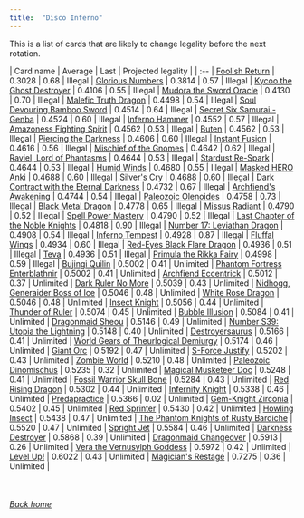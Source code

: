 ```yaml
---
title:  "Disco Inferno"
---
```


This is a list of cards that are likely to change legality before the next rotation.

| Card name | Average | Last | Projected legality |
| :-- |
[Foolish Return](https://db.ygoprodeck.com/card/?search=Foolish%20Return) | 0.3028 | 0.68 | Illegal |
[Glorious Numbers](https://db.ygoprodeck.com/card/?search=Glorious%20Numbers) | 0.3814 | 0.57 | Illegal |
[Kycoo the Ghost Destroyer](https://db.ygoprodeck.com/card/?search=Kycoo%20the%20Ghost%20Destroyer) | 0.4106 | 0.55 | Illegal |
[Mudora the Sword Oracle](https://db.ygoprodeck.com/card/?search=Mudora%20the%20Sword%20Oracle) | 0.4130 | 0.70 | Illegal |
[Malefic Truth Dragon](https://db.ygoprodeck.com/card/?search=Malefic%20Truth%20Dragon) | 0.4498 | 0.54 | Illegal |
[Soul Devouring Bamboo Sword](https://db.ygoprodeck.com/card/?search=Soul%20Devouring%20Bamboo%20Sword) | 0.4514 | 0.64 | Illegal |
[Secret Six Samurai - Genba](https://db.ygoprodeck.com/card/?search=Secret%20Six%20Samurai%20-%20Genba) | 0.4524 | 0.60 | Illegal |
[Inferno Hammer](https://db.ygoprodeck.com/card/?search=Inferno%20Hammer) | 0.4552 | 0.57 | Illegal |
[Amazoness Fighting Spirit](https://db.ygoprodeck.com/card/?search=Amazoness%20Fighting%20Spirit) | 0.4562 | 0.53 | Illegal |
[Buten](https://db.ygoprodeck.com/card/?search=Buten) | 0.4562 | 0.53 | Illegal |
[Piercing the Darkness](https://db.ygoprodeck.com/card/?search=Piercing%20the%20Darkness) | 0.4606 | 0.60 | Illegal |
[Instant Fusion](https://db.ygoprodeck.com/card/?search=Instant%20Fusion) | 0.4616 | 0.56 | Illegal |
[Mischief of the Gnomes](https://db.ygoprodeck.com/card/?search=Mischief%20of%20the%20Gnomes) | 0.4642 | 0.62 | Illegal |
[Raviel, Lord of Phantasms](https://db.ygoprodeck.com/card/?search=Raviel,%20Lord%20of%20Phantasms) | 0.4644 | 0.53 | Illegal |
[Stardust Re-Spark](https://db.ygoprodeck.com/card/?search=Stardust%20Re-Spark) | 0.4644 | 0.53 | Illegal |
[Humid Winds](https://db.ygoprodeck.com/card/?search=Humid%20Winds) | 0.4680 | 0.55 | Illegal |
[Masked HERO Anki](https://db.ygoprodeck.com/card/?search=Masked%20HERO%20Anki) | 0.4688 | 0.60 | Illegal |
[Silver's Cry](https://db.ygoprodeck.com/card/?search=Silver's%20Cry) | 0.4688 | 0.60 | Illegal |
[Dark Contract with the Eternal Darkness](https://db.ygoprodeck.com/card/?search=Dark%20Contract%20with%20the%20Eternal%20Darkness) | 0.4732 | 0.67 | Illegal |
[Archfiend's Awakening](https://db.ygoprodeck.com/card/?search=Archfiend's%20Awakening) | 0.4744 | 0.54 | Illegal |
[Paleozoic Olenoides](https://db.ygoprodeck.com/card/?search=Paleozoic%20Olenoides) | 0.4758 | 0.73 | Illegal |
[Black Metal Dragon](https://db.ygoprodeck.com/card/?search=Black%20Metal%20Dragon) | 0.4778 | 0.65 | Illegal |
[Missus Radiant](https://db.ygoprodeck.com/card/?search=Missus%20Radiant) | 0.4790 | 0.52 | Illegal |
[Spell Power Mastery](https://db.ygoprodeck.com/card/?search=Spell%20Power%20Mastery) | 0.4790 | 0.52 | Illegal |
[Last Chapter of the Noble Knights](https://db.ygoprodeck.com/card/?search=Last%20Chapter%20of%20the%20Noble%20Knights) | 0.4818 | 0.90 | Illegal |
[Number 17: Leviathan Dragon](https://db.ygoprodeck.com/card/?search=Number%2017:%20Leviathan%20Dragon) | 0.4908 | 0.54 | Illegal |
[Inferno Tempest](https://db.ygoprodeck.com/card/?search=Inferno%20Tempest) | 0.4928 | 0.87 | Illegal |
[Fluffal Wings](https://db.ygoprodeck.com/card/?search=Fluffal%20Wings) | 0.4934 | 0.60 | Illegal |
[Red-Eyes Black Flare Dragon](https://db.ygoprodeck.com/card/?search=Red-Eyes%20Black%20Flare%20Dragon) | 0.4936 | 0.51 | Illegal |
[Teva](https://db.ygoprodeck.com/card/?search=Teva) | 0.4936 | 0.51 | Illegal |
[Primula the Rikka Fairy](https://db.ygoprodeck.com/card/?search=Primula%20the%20Rikka%20Fairy) | 0.4998 | 0.59 | Illegal |
[Bujingi Quilin](https://db.ygoprodeck.com/card/?search=Bujingi%20Quilin) | 0.5002 | 0.41 | Unlimited |
[Phantom Fortress Enterblathnir](https://db.ygoprodeck.com/card/?search=Phantom%20Fortress%20Enterblathnir) | 0.5002 | 0.41 | Unlimited |
[Archfiend Eccentrick](https://db.ygoprodeck.com/card/?search=Archfiend%20Eccentrick) | 0.5012 | 0.37 | Unlimited |
[Dark Ruler No More](https://db.ygoprodeck.com/card/?search=Dark%20Ruler%20No%20More) | 0.5039 | 0.43 | Unlimited |
[Nidhogg, Generaider Boss of Ice](https://db.ygoprodeck.com/card/?search=Nidhogg,%20Generaider%20Boss%20of%20Ice) | 0.5046 | 0.48 | Unlimited |
[White Rose Dragon](https://db.ygoprodeck.com/card/?search=White%20Rose%20Dragon) | 0.5046 | 0.48 | Unlimited |
[Insect Knight](https://db.ygoprodeck.com/card/?search=Insect%20Knight) | 0.5056 | 0.44 | Unlimited |
[Thunder of Ruler](https://db.ygoprodeck.com/card/?search=Thunder%20of%20Ruler) | 0.5074 | 0.45 | Unlimited |
[Bubble Illusion](https://db.ygoprodeck.com/card/?search=Bubble%20Illusion) | 0.5084 | 0.41 | Unlimited |
[Dragonmaid Sheou](https://db.ygoprodeck.com/card/?search=Dragonmaid%20Sheou) | 0.5146 | 0.49 | Unlimited |
[Number S39: Utopia the Lightning](https://db.ygoprodeck.com/card/?search=Number%20S39:%20Utopia%20the%20Lightning) | 0.5148 | 0.40 | Unlimited |
[Destroyersaurus](https://db.ygoprodeck.com/card/?search=Destroyersaurus) | 0.5166 | 0.41 | Unlimited |
[World Gears of Theurlogical Demiurgy](https://db.ygoprodeck.com/card/?search=World%20Gears%20of%20Theurlogical%20Demiurgy) | 0.5174 | 0.46 | Unlimited |
[Giant Orc](https://db.ygoprodeck.com/card/?search=Giant%20Orc) | 0.5192 | 0.47 | Unlimited |
[S-Force Justify](https://db.ygoprodeck.com/card/?search=S-Force%20Justify) | 0.5202 | 0.43 | Unlimited |
[Zombie World](https://db.ygoprodeck.com/card/?search=Zombie%20World) | 0.5210 | 0.48 | Unlimited |
[Paleozoic Dinomischus](https://db.ygoprodeck.com/card/?search=Paleozoic%20Dinomischus) | 0.5235 | 0.32 | Unlimited |
[Magical Musketeer Doc](https://db.ygoprodeck.com/card/?search=Magical%20Musketeer%20Doc) | 0.5248 | 0.41 | Unlimited |
[Fossil Warrior Skull Bone](https://db.ygoprodeck.com/card/?search=Fossil%20Warrior%20Skull%20Bone) | 0.5284 | 0.43 | Unlimited |
[Red Rising Dragon](https://db.ygoprodeck.com/card/?search=Red%20Rising%20Dragon) | 0.5302 | 0.44 | Unlimited |
[Infernity Knight](https://db.ygoprodeck.com/card/?search=Infernity%20Knight) | 0.5338 | 0.46 | Unlimited |
[Predapractice](https://db.ygoprodeck.com/card/?search=Predapractice) | 0.5366 | 0.02 | Unlimited |
[Gem-Knight Zirconia](https://db.ygoprodeck.com/card/?search=Gem-Knight%20Zirconia) | 0.5402 | 0.45 | Unlimited |
[Red Sprinter](https://db.ygoprodeck.com/card/?search=Red%20Sprinter) | 0.5430 | 0.42 | Unlimited |
[Howling Insect](https://db.ygoprodeck.com/card/?search=Howling%20Insect) | 0.5438 | 0.47 | Unlimited |
[The Phantom Knights of Rusty Bardiche](https://db.ygoprodeck.com/card/?search=The%20Phantom%20Knights%20of%20Rusty%20Bardiche) | 0.5520 | 0.47 | Unlimited |
[Spright Jet](https://db.ygoprodeck.com/card/?search=Spright%20Jet) | 0.5584 | 0.46 | Unlimited |
[Darkness Destroyer](https://db.ygoprodeck.com/card/?search=Darkness%20Destroyer) | 0.5868 | 0.39 | Unlimited |
[Dragonmaid Changeover](https://db.ygoprodeck.com/card/?search=Dragonmaid%20Changeover) | 0.5913 | 0.26 | Unlimited |
[Vera the Vernusylph Goddess](https://db.ygoprodeck.com/card/?search=Vera%20the%20Vernusylph%20Goddess) | 0.5972 | 0.42 | Unlimited |
[Level Up!](https://db.ygoprodeck.com/card/?search=Level%20Up!) | 0.6022 | 0.43 | Unlimited |
[Magician's Restage](https://db.ygoprodeck.com/card/?search=Magician's%20Restage) | 0.7275 | 0.36 | Unlimited |

<br>

###### [Back home](index)